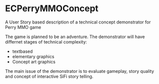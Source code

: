 # ECPerryMMOConcept
A User Story based description of a technical concept demonstrator for Perry MMO game

The game is planned to be an adventure. The demonstrator will have differnet stages of technical complexity: 

- textbased
- elementary graphics
- Concept art graphics

The main issue of the demonstrator is to evaluate gameplay, story quality and concept of interactive SiFi story telling.
